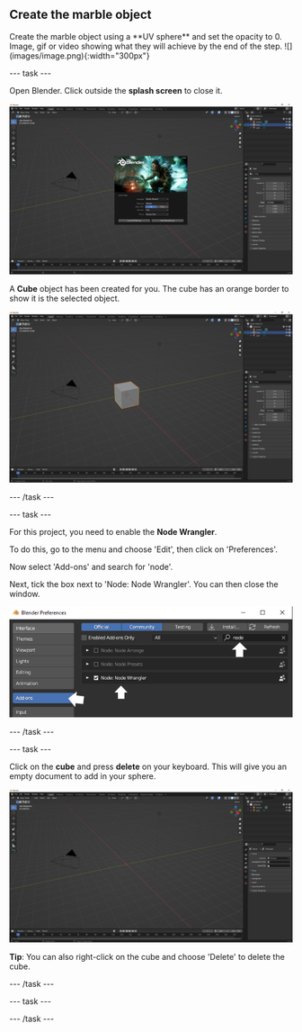 ## Create the marble object

<div style="display: flex; flex-wrap: wrap">
<div style="flex-basis: 200px; flex-grow: 1; margin-right: 15px;">
Create the marble object using a **UV sphere** and set the opacity to 0.
</div>
<div>
Image, gif or video showing what they will achieve by the end of the step. ![](images/image.png){:width="300px"}
</div>
</div>

--- task ---

Open Blender. Click outside the **splash screen** to close it. 

![Splash screen popup.](images/blender-first.png)

A **Cube** object has been created for you. The cube has an orange border to show it is the selected object.

![A 3D cube shown in the Object view. The Cube object is also highlighted in the Scene Collection window.](images/blender-windows.png)

--- /task ---

--- task ---

For this project, you need to enable the **Node Wrangler**. 

To do this, go to the menu and choose 'Edit', then click on 'Preferences'.

Now select 'Add-ons' and search for 'node'.

Next, tick the box next to 'Node: Node Wrangler'. You can then close the window.

![The Blender Preferences window with the 'Node: Node Wrangler' box ticked.](images/node-wrangler.png)

--- /task ---


--- task ---

Click on the **cube** and press **delete** on your keyboard. This will give you an empty document to add in your sphere.

![The Blender environment is now empty because the cube has been deleted.](images/no-cube.PNG)

**Tip**: You can also right-click on the cube and choose 'Delete' to delete the cube.

--- /task ---

--- task ---



--- /task ---
